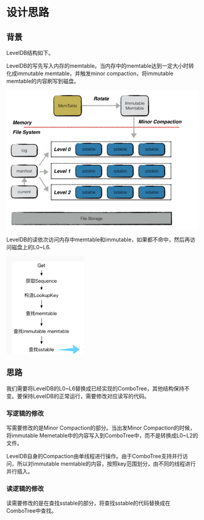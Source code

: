 # 设计思路

## 背景

LevelDB结构如下。

LevelDB的写先写入内存的memtable。当内存中的memtable达到一定大小时转化成immutable memtable，并触发minor compaction，将immutable memtable的内容刷写到磁盘。

![levelDB_structure](../pic/leveldb_structure_2.jpg)

LevelDB的读依次访问内存中memtable和immutable，如果都不命中，然后再访问磁盘上的L0~L6.

![Get_Flow](../pic/Get_Flow.png)

## 思路

我们需要将LevelDB的L0~L6替换成已经实现的ComboTree，其他结构保持不变。要保持LevelDB的正常运行，需要修改对应读写的代码。

### 写逻辑的修改

写需要修改的是Minor Compaction的部分。当出发Minor Compaction的时候，将immutable Memetable中的内容写入到ComboTree中，而不是转换成L0~L2的文件。

LevelDB自身的Compaction由单线程进行操作。由于ComboTree支持并行访问，所以对immutable memtable的内容，按照key范围划分，由不同的线程进行并行插入。

### 读逻辑的修改

读需要修改的是在查找sstable的部分，将查找sstable的代码替换成在ComboTree中查找。
